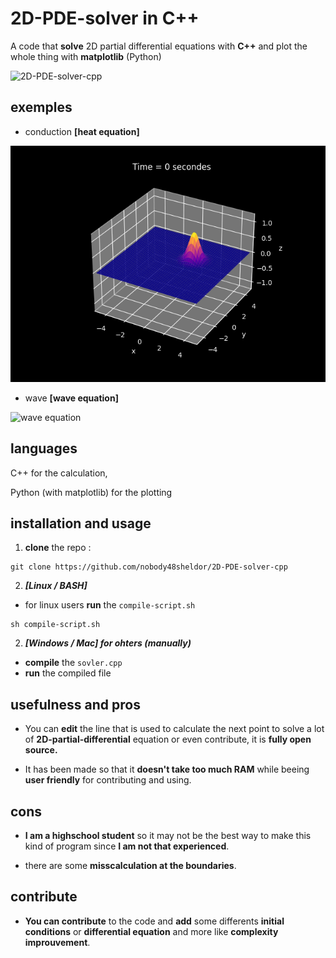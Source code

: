   # 2D-PDE-solver in C++
A code that **solve** 2D partial differential equations with **C++** and plot the whole thing with **matplotlib** (Python)

<img src="https://cdn.discordapp.com/attachments/748653688515592332/923230269438308352/2D-PDE-solver-cpp-logo.png" alt="2D-PDE-solver-cpp" style="width:150px;"/>

## exemples

- conduction **[heat equation]**

![conduction gif](img/conduction.gif)

- wave **[wave equation]**

![wave equation](img/wave_eq4_2.gif)

## languages

C++ for the calculation,

Python (with matplotlib) for the plotting

## installation and usage
1) **clone** the repo :

```
git clone https://github.com/nobody48sheldor/2D-PDE-solver-cpp
```

2. ***[Linux / BASH]*** 
- for linux users **run** the `compile-script.sh`

```
sh compile-script.sh
```

2. ***[Windows / Mac] for ohters (manually)***

- **compile** the `sovler.cpp`
- **run** the compiled file

## usefulness and pros

- You can **edit** the line that is used to calculate the next point to solve a lot of **2D-partial-differential** equation or even contribute, it is **fully open source.**

- It has been made so that it **doesn't take too much RAM** while beeing **user friendly** for contributing and using.

## cons
- **I am a highschool student** so it may not be the best way to make this kind of program since **I am not that experienced**.

- there are some **misscalculation at the boundaries**.

## contribute
- **You can contribute** to the code and **add** some differents **initial conditions** or **differential equation** and more like **complexity improuvement**.

